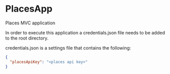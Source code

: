 # PlacesApp
Places MVC application

In order to execute this application a credentials.json file needs to be added to the root directory. 


credentials.json is a settings file that contains the following:
```json
{
  "placesApiKey": "<places api key>"
}
```
